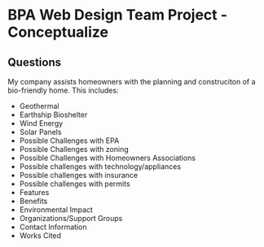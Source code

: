 # BPA Web Design Team Project - Conceptualize

## Questions

My company assists homeowners with the planning and construciton of a bio-friendly home. This includes:
 - Geothermal
 - Earthship Bioshelter
 - Wind Energy
 - Solar Panels
 - Possible Challenges with EPA
 - Possible Challenges with zoning
 - Possible Challenges with Homeowners Associations
 - Possible challenges with technology/appliances
 - Possible challenges with insurance
 - Possible challenges with permits
 - Features
 - Benefits
 - Environmental Impact
 - Organizations/Support Groups
 - Contact Information
 - Works Cited
